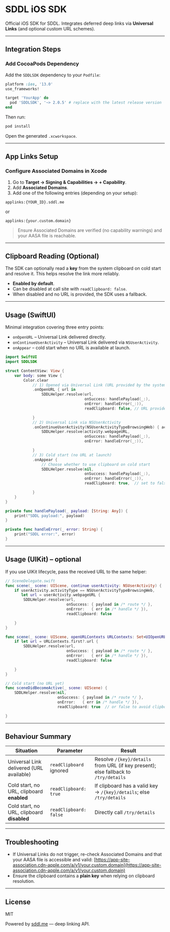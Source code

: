# SDDL iOS SDK

Official iOS SDK for SDDL. Integrates deferred deep links via **Universal Links** (and optional custom URL schemes).

---

## Integration Steps

### Add CocoaPods Dependency

Add the `SDDLSDK` dependency to your `Podfile`:

```ruby
platform :ios, '13.0'
use_frameworks!

target 'YourApp' do
  pod 'SDDLSDK', '~> 2.0.5' # replace with the latest release version
end
```

Then run:

```bash
pod install
```

Open the generated `.xcworkspace`.

---

## App Links Setup

### Configure Associated Domains in Xcode

1. Go to **Target → Signing & Capabilities → + Capability**.
2. Add **Associated Domains**.
3. Add one of the following entries (depending on your setup):

```text
applinks:{YOUR_ID}.sddl.me
```

or

```text
applinks:{your.custom.domain}
```

> Ensure Associated Domains are verified (no capability warnings) and your AASA file is reachable.

---

## Clipboard Reading (Optional)

The SDK can optionally read a **key** from the system clipboard on cold start and resolve it. This helps resolve the link more reliably.

- **Enabled by default**.
- Can be disabled at call site with `readClipboard: false`.
- When disabled and no URL is provided, the SDK uses a fallback.


---

## Usage (SwiftUI)

Minimal integration covering three entry points:

- `onOpenURL` – Universal Link delivered directly.
- `onContinueUserActivity` – Universal Link delivered via `NSUserActivity`.
- `onAppear` – cold start when no URL is available at launch.

```swift
import SwiftUI
import SDDLSDK

struct ContentView: View {
    var body: some View {
        Color.clear
            // 1) Opened via Universal Link (URL provided by the system)
            .onOpenURL { url in
                SDDLHelper.resolve(url,
                                   onSuccess: handlePayload(_:),
                                   onError: handleError(_:)),
                                   readClipboard: false, // URL provided; clipboard not needed

            }
            // 2) Universal Link via NSUserActivity
            .onContinueUserActivity(NSUserActivityTypeBrowsingWeb) { activity in
                SDDLHelper.resolve(activity.webpageURL,
                                   onSuccess: handlePayload(_:),
                                   onError: handleError(_:)),

            }
            // 3) Cold start (no URL at launch)
            .onAppear {
                // Choose whether to use clipboard on cold start
                SDDLHelper.resolve(nil,
                                   onSuccess: handlePayload(_:),
                                   onError: handleError(_:)),
                                   readClipboard: true,  // set to false to disable clipboard

            }
    }
}

private func handlePayload(_ payload: [String: Any]) {
    print("SDDL payload:", payload)
}

private func handleError(_ error: String) {
    print("SDDL error:", error)
}
```

---

## Usage (UIKit) – optional

If you use UIKit lifecycle, pass the received URL to the same helper:

```swift
// SceneDelegate.swift
func scene(_ scene: UIScene, continue userActivity: NSUserActivity) {
    if userActivity.activityType == NSUserActivityTypeBrowsingWeb,
       let url = userActivity.webpageURL {
        SDDLHelper.resolve(url,
                           onSuccess: { payload in /* route */ },
                           onError:   { err in /* handle */ }),
                           readClipboard: false

    }
}

func scene(_ scene: UIScene, openURLContexts URLContexts: Set<UIOpenURLContext>) {
    if let url = URLContexts.first?.url {
        SDDLHelper.resolve(url,
                           onSuccess: { payload in /* route */ },
                           onError:   { err in /* handle */ }),
                           readClipboard: false

    }
}

// Cold start (no URL yet)
func sceneDidBecomeActive(_ scene: UIScene) {
    SDDLHelper.resolve(nil,
                       onSuccess: { payload in /* route */ },
                       onError:   { err in /* handle */ }),
                       readClipboard: true  // or false to avoid clipboard access

}
```

---

## Behaviour Summary

| Situation                                  | Parameter               | Result                                                                              |
| ------------------------------------------ | ----------------------- | ----------------------------------------------------------------------------------- |
| Universal Link delivered (URL available)   | `readClipboard` ignored | Resolve `/{key}/details` from URL (if key present); else fallback to `/try/details` |
| Cold start, no URL, clipboard **enabled**  | `readClipboard: true`   | If clipboard has a valid key → `/{key}/details`; else `/try/details`                |
| Cold start, no URL, clipboard **disabled** | `readClipboard: false`  | Directly call `/try/details`                                                        |

---

## Troubleshooting

- If Universal Links do not trigger, re-check Associated Domains and that your AASA file is accessible and valid: [https://app-site-association.cdn-apple.com/a/v1/your.custom.domain](https://app-site-association.cdn-apple.com/a/v1/your.custom.domain)
- Ensure the clipboard contains a **plain key** when relying on clipboard resolution.

---

## License

MIT

Powered by [sddl.me](https://sddl.me) — deep linking API.


